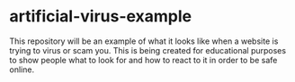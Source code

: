 # artificial-virus-example
This repository will be an example of what it looks like when a website is trying to virus or scam you. This is being created for educational purposes to show people what to look for and how to react to it in order to be safe online.
